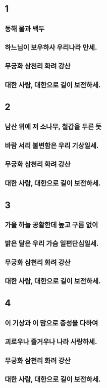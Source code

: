 # 1

## 동해 물과 백두
## 하느님이 보우하사 우리나라 만세.
## 무궁화 삼천리 화려 강산
## 대한 사람, 대한으로 길이 보전하세.

# 2

## 남산 위에 저 소나무, 철갑을 두른 듯
## 바람 서리 불변함은 우리 기상일세.
## 무궁화 삼천리 화려 강산
## 대한 사람, 대한으로 길이 보전하세.

# 3

## 가을 하늘 공활한데 높고 구름 없이
## 밝은 달은 우리 가슴 일편단심일세.
## 무궁화 삼천리 화려 강산
## 대한 사람, 대한으로 길이 보전하세.

# 4

## 이 기상과 이 맘으로 충성을 다하여
## 괴로우나 즐거우나 나라 사랑하세.
## 무궁화 삼천리 화려 강산
## 대한 사람, 대한으로 길이 보전하세.